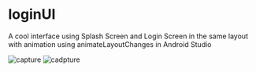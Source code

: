 # loginUI
A cool interface using Splash Screen and Login Screen in the same layout with animation using animateLayoutChanges in Android Studio

![capture](https://user-images.githubusercontent.com/32920593/52895730-326fc100-31e4-11e9-8b16-4e95e3c15570.PNG)                 ![cadpture](https://user-images.githubusercontent.com/32920593/52895729-31d72a80-31e4-11e9-8bb2-1d71364269b7.PNG)
 
